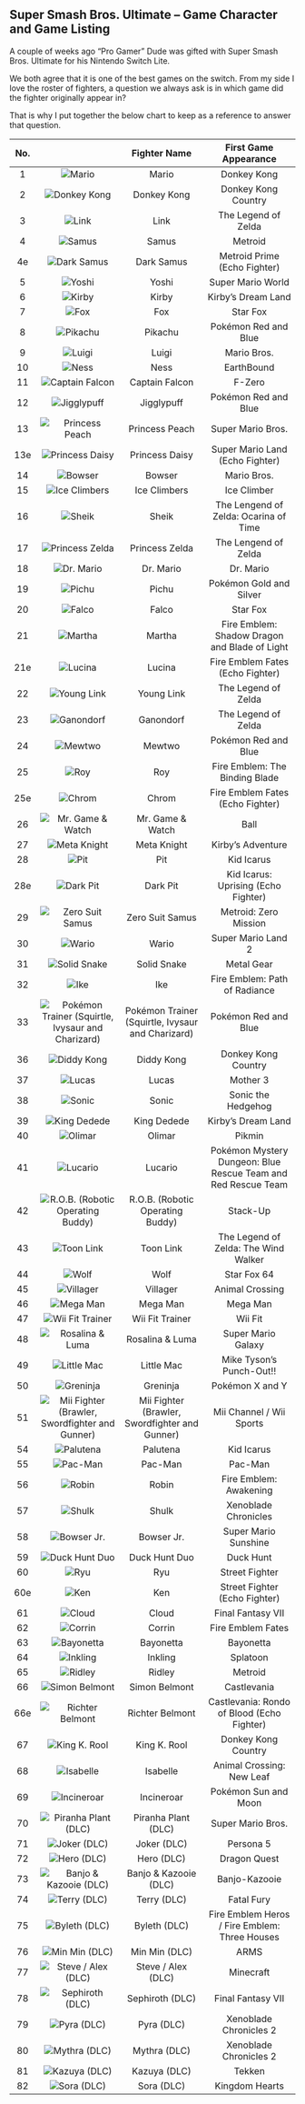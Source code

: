 ## Super Smash Bros. Ultimate – Game Character and Game Listing

A couple of weeks ago “Pro Gamer” Dude was gifted with Super Smash Bros. Ultimate for his Nintendo Switch Lite.

We both agree that it is one of the best games on the switch. From my side I love the roster of fighters, a question we always ask is in which game did the fighter originally appear in?

That is why I put together the below chart to keep as a reference to answer that question.

| No. |                                                                                                        |                    Fighter Name                   |                     First Game Appearance                     |
|:---:|:------------------------------------------------------------------------------------------------------:|:-------------------------------------------------:|:-------------------------------------------------------------:|
| 1   | ![Mario](/assets/images/prj_smash/001_Mario.jpg)                                                       | Mario                                             | Donkey Kong                                                   |
| 2   | ![Donkey Kong](/assets/images/prj_smash/002_Donkey_Kong.jpg)                                           | Donkey Kong                                       | Donkey Kong Country                                           |
| 3   | ![Link](/assets/images/prj_smash/003_Link.jpg)                                                         | Link                                              | The Legend of Zelda                                           |
| 4   | ![Samus](/assets/images/prj_smash/004_Samus.jpg)                                                       | Samus                                             | Metroid                                                       |
| 4e  | ![Dark Samus](/assets/images/prj_smash/004e_Dark_Samus.jpg)                                            | Dark Samus                                        | Metroid Prime (Echo Fighter)                                  |
| 5   | ![Yoshi](/assets/images/prj_smash/005_Yoshi.jpg)                                                       | Yoshi                                             | Super Mario World                                             |
| 6   | ![Kirby](/assets/images/prj_smash/006_Kirby.jpg)                                                       | Kirby                                             | Kirby’s Dream Land                                            |
| 7   | ![Fox](/assets/images/prj_smash/007_Fox_McCloud.jpg)                                                   | Fox                                               | Star Fox                                                      |
| 8   | ![Pikachu](/assets/images/prj_smash/008_Pikachu.jpg)                                                   | Pikachu                                           | Pokémon Red and Blue                                          |
| 9   | ![Luigi](/assets/images/prj_smash/009_Luigi.jpg)                                                       | Luigi                                             | Mario Bros.                                                   |
| 10  | ![Ness](/assets/images/prj_smash/010_Ness.jpg)                                                         | Ness                                              | EarthBound                                                    |
| 11  | ![Captain Falcon](/assets/images/prj_smash/011_Captain_Falcon.jpg)                                     | Captain Falcon                                    | F-Zero                                                        |
| 12  | ![Jigglypuff](/assets/images/prj_smash/012_Jigglypuff.jpg)                                             | Jigglypuff                                        | Pokémon Red and Blue                                          |
| 13  | ![Princess Peach](/assets/images/prj_smash/013_Peach.jpg)                                              | Princess Peach                                    | Super Mario Bros.                                             |
| 13e | ![Princess Daisy](/assets/images/prj_smash/013e_Daisy.jpg)                                             | Princess Daisy                                    | Super Mario Land (Echo Fighter)                               |
| 14  | ![Bowser](/assets/images/prj_smash/014_Bowser.jpg)                                                     | Bowser                                            | Mario Bros.                                                   |
| 15  | ![Ice Climbers](/assets/images/prj_smash/015_Ice_Climbers.jpg)                                         | Ice Climbers                                      | Ice Climber                                                   |
| 16  | ![Sheik](/assets/images/prj_smash/016_Sheik.jpg)                                                       | Sheik                                             | The Lengend of Zelda: Ocarina of Time                         |
| 17  | ![Princess Zelda](/assets/images/prj_smash/017_Princess_Zelda.jpg)                                     | Princess Zelda                                    | The Lengend of Zelda                                          |
| 18  | ![Dr. Mario](/assets/images/prj_smash/018_Dr_Mario.jpg)                                                | Dr. Mario                                         | Dr. Mario                                                     |
| 19  | ![Pichu](/assets/images/prj_smash/019_Pichu.jpg)                                                       | Pichu                                             | Pokémon Gold and Silver                                       |
| 20  | ![Falco](/assets/images/prj_smash/020_Falco_Lombardi.jpg)                                              | Falco                                             | Star Fox                                                      |
| 21  | ![Martha](/assets/images/prj_smash/021_Marth.jpg)                                                      | Martha                                            | Fire Emblem: Shadow Dragon and Blade of Light                 |
| 21e | ![Lucina](/assets/images/prj_smash/021e_Lucina.jpg)                                                    | Lucina                                            | Fire Emblem Fates (Echo Fighter)                              |
| 22  | ![Young Link](/assets/images/prj_smash/022_Young_Link.jpg)                                             | Young Link                                        | The Legend of Zelda                                           |
| 23  | ![Ganondorf](/assets/images/prj_smash/023_Ganondorf.jpg)                                               | Ganondorf                                         | The Legend of Zelda                                           |
| 24  | ![Mewtwo](/assets/images/prj_smash/024_Mewtwo.jpg)                                                     | Mewtwo                                            | Pokémon Red and Blue                                          |
| 25  | ![Roy](/assets/images/prj_smash/025_Roy.jpg)                                                           | Roy                                               | Fire Emblem: The Binding Blade                                |
| 25e | ![Chrom](/assets/images/prj_smash/025e_Chrom.jpg)                                                      | Chrom                                             | Fire Emblem Fates (Echo Fighter)                              |
| 26  | ![Mr. Game & Watch](/assets/images/prj_smash/026_Mr_Game_&_Watch.jpg)                                  | Mr. Game & Watch                                  | Ball                                                          |
| 27  | ![Meta Knight](/assets/images/prj_smash/027_Metaknight.jpg)                                            | Meta Knight                                       | Kirby’s Adventure                                             |
| 28  | ![Pit](/assets/images/prj_smash/028_Pit.jpg)                                                           | Pit                                               | Kid Icarus                                                    |
| 28e | ![Dark Pit](/assets/images/prj_smash/028e_Dark_Pit.jpg)                                                | Dark Pit                                          | Kid Icarus: Uprising (Echo Fighter)                           |
| 29  | ![Zero Suit Samus](/assets/images/prj_smash/029_Zero_Suit_Samus.jpg)                                   | Zero Suit Samus                                   | Metroid: Zero Mission                                         |
| 30  | ![Wario](/assets/images/prj_smash/030_Wario.jpg)                                                       | Wario                                             | Super Mario Land 2                                            |
| 31  | ![Solid Snake](/assets/images/prj_smash/031_Solid_Snake.jpg)                                           | Solid Snake                                       | Metal Gear                                                    |
| 32  | ![Ike](/assets/images/prj_smash/032_Ike.jpg)                                                           | Ike                                               | Fire Emblem: Path of Radiance                                 |
| 33  | ![Pokémon Trainer (Squirtle, Ivysaur and Charizard)](/assets/images/prj_smash/033_Pokemon_Trainer.jpg) | Pokémon Trainer (Squirtle, Ivysaur and Charizard) | Pokémon Red and Blue                                          |
| 36  | ![Diddy Kong](/assets/images/prj_smash/036_Diddy_Kong.jpg)                                             | Diddy Kong                                        | Donkey Kong Country                                           |
| 37  | ![Lucas](/assets/images/prj_smash/037_Lucas.jpg)                                                       | Lucas                                             | Mother 3                                                      |
| 38  | ![Sonic](/assets/images/prj_smash/038_Sonic.jpg)                                                       | Sonic                                             | Sonic the Hedgehog                                            |
| 39  | ![King Dedede](/assets/images/prj_smash/039_King_Dedede.jpg)                                           | King Dedede                                       | Kirby’s Dream Land                                            |
| 40  | ![Olimar](/assets/images/prj_smash/040_Olimar.jpg)                                                     | Olimar                                            | Pikmin                                                        |
| 41  | ![Lucario](/assets/images/prj_smash/041_Lucario.jpg)                                                   | Lucario                                           | Pokémon Mystery Dungeon: Blue Rescue Team and Red Rescue Team |
| 42  | ![R.O.B. (Robotic Operating Buddy)](/assets/images/prj_smash/042_ROB.jpg)                              | R.O.B. (Robotic Operating Buddy)                  | Stack-Up                                                      |
| 43  | ![Toon Link](/assets/images/prj_smash/043_Toon_Link.jpg)                                               | Toon Link                                         | The Legend of Zelda: The Wind Walker                          |
| 44  | ![Wolf](/assets/images/prj_smash/044_Wolf.jpg)                                                         | Wolf                                              | Star Fox 64                                                   |
| 45  | ![Villager](/assets/images/prj_smash/045_Villager.jpg)                                                 | Villager                                          | Animal Crossing                                               |
| 46  | ![Mega Man](/assets/images/prj_smash/046_Mega_Man.jpg)                                                 | Mega Man                                          | Mega Man                                                      |
| 47  | ![Wii Fit Trainer](/assets/images/prj_smash/047_Wii_Fit_Trainer.jpg)                                   | Wii Fit Trainer                                   | Wii Fit                                                       |
| 48  | ![Rosalina & Luma](/assets/images/prj_smash/048_Rosalin_Luma.jpg)                                      | Rosalina & Luma                                   | Super Mario Galaxy                                            |
| 49  | ![Little Mac](/assets/images/prj_smash/049_Little_Mac.jpg)                                             | Little Mac                                        | Mike Tyson’s Punch-Out!!                                      |
| 50  | ![Greninja](/assets/images/prj_smash/050_Greninja.jpg)                                                 | Greninja                                          | Pokémon X and Y                                               |
| 51  | ![Mii Fighter (Brawler, Swordfighter and Gunner)](/assets/images/prj_smash/051_Mii_Fighter.jpg)        | Mii Fighter (Brawler, Swordfighter and Gunner)    | Mii Channel / Wii Sports                                      |
| 54  | ![Palutena](/assets/images/prj_smash/054_Palutena.jpg)                                                 | Palutena                                          | Kid Icarus                                                    |
| 55  | ![Pac-Man](/assets/images/prj_smash/055_PAC-MAN.jpg)                                                   | Pac-Man                                           | Pac-Man                                                       |
| 56  | ![Robin](/assets/images/prj_smash/056_Robin.jpg)                                                       | Robin                                             | Fire Emblem: Awakening                                        |
| 57  | ![Shulk](/assets/images/prj_smash/057_Shulk.jpg)                                                       | Shulk                                             | Xenoblade Chronicles                                          |
| 58  | ![Bowser Jr.](/assets/images/prj_smash/058_Bowser_Jr.jpg)                                              | Bowser Jr.                                        | Super Mario Sunshine                                          |
| 59  | ![Duck Hunt Duo](/assets/images/prj_smash/059_Duck_Hunt_Duo.jpg)                                       | Duck Hunt Duo                                     | Duck Hunt                                                     |
| 60  | ![Ryu](/assets/images/prj_smash/060_Ryu.jpg)                                                           | Ryu                                               | Street Fighter                                                |
| 60e | ![Ken](/assets/images/prj_smash/060e_Ken.jpg)                                                          | Ken                                               | Street Fighter (Echo Fighter)                                 |
| 61  | ![Cloud](/assets/images/prj_smash/061_Cloud.jpg)                                                       | Cloud                                             | Final Fantasy VII                                             |
| 62  | ![Corrin](/assets/images/prj_smash/062_Corrin.jpg)                                                     | Corrin                                            | Fire Emblem Fates                                             |
| 63  | ![Bayonetta](/assets/images/prj_smash/063_Bayonetta.jpg)                                               | Bayonetta                                         | Bayonetta                                                     |
| 64  | ![Inkling](/assets/images/prj_smash/064_Inkling.jpg)                                                   | Inkling                                           | Splatoon                                                      |
| 65  | ![Ridley](/assets/images/prj_smash/065_Ridely.jpg)                                                     | Ridley                                            | Metroid                                                       |
| 66  | ![Simon Belmont](/assets/images/prj_smash/066_Simon_Belmont.jpg)                                       | Simon Belmont                                     | Castlevania                                                   |
| 66e | ![Richter Belmont](/assets/images/prj_smash/066e_Simon_Belmont.jpg)                                    | Richter Belmont                                   | Castlevania: Rondo of Blood (Echo Fighter)                    |
| 67  | ![King K. Rool](/assets/images/prj_smash/067_King_K_Rool.jpg)                                          | King K. Rool                                      | Donkey Kong Country                                           |
| 68  | ![Isabelle](/assets/images/prj_smash/068_Isabelle.jpg)                                                 | Isabelle                                          | Animal Crossing: New Leaf                                     |
| 69  | ![Incineroar](/assets/images/prj_smash/069_Incineroar.jpg)                                             | Incineroar                                        | Pokémon Sun and Moon                                          |
| 70  | ![Piranha Plant (DLC)](/assets/images/prj_smash/070_Piranha_Plant.jpg)                                 | Piranha Plant (DLC)                               | Super Mario Bros.                                             |
| 71  | ![Joker (DLC)](/assets/images/prj_smash/071_Joker.jpg)                                                 | Joker (DLC)                                       | Persona 5                                                     |
| 72  | ![Hero (DLC)](/assets/images/prj_smash/072_Hero.jpg)                                                   | Hero (DLC)                                        | Dragon Quest                                                  |
| 73  | ![Banjo & Kazooie (DLC)](/assets/images/prj_smash/073_Banjo_Kazooie.jpg)                               | Banjo & Kazooie (DLC)                             | Banjo-Kazooie                                                 |
| 74  | ![Terry (DLC)](/assets/images/prj_smash/074_Terry.jpg)                                                 | Terry (DLC)                                       | Fatal Fury                                                    |
| 75  | ![Byleth (DLC)](/assets/images/prj_smash/075_Byleth.jpg)                                               | Byleth (DLC)                                      | Fire Emblem Heros / Fire Emblem: Three Houses                 |
| 76  | ![Min Min (DLC)](/assets/images/prj_smash/076_Min_Min.jpg)                                             | Min Min (DLC)                                     | ARMS                                                          |
| 77  | ![Steve / Alex (DLC)](/assets/images/prj_smash/077_Steve_Alex.jpg)                                     | Steve / Alex (DLC)                                | Minecraft                                                     |
| 78  | ![Sephiroth (DLC)](/assets/images/prj_smash/078_Sephiroth.jpg)                                         | Sephiroth (DLC)                                   | Final Fantasy VII                                             |
| 79  | ![Pyra (DLC)](/assets/images/prj_smash/079_Pyra.jpg)                                                   | Pyra (DLC)                                        | Xenoblade Chronicles 2                                        |
| 80  | ![Mythra (DLC)](/assets/images/prj_smash/080_Mythra.jpg)                                               | Mythra (DLC)                                      | Xenoblade Chronicles 2                                        |
| 81  | ![Kazuya (DLC)](/assets/images/prj_smash/081_Kazuya.jpg)                                               | Kazuya (DLC)                                      | Tekken                                                        |
| 82  | ![Sora (DLC)](/assets/images/prj_smash/082_Sora.jpg)                                                   | Sora (DLC)                                        | Kingdom Hearts                                                |
